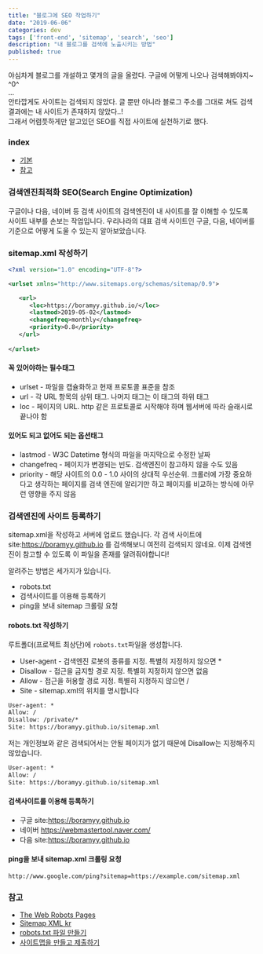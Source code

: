 ```yaml
---
title: "블로그에 SEO 작업하기"
date: "2019-06-06"
categories: dev
tags: ['front-end', 'sitemap', 'search', 'seo']
description: "내 블로그를 검색에 노출시키는 방법"
published: true
---
```


야심차게 블로그를 개설하고 몇개의 글을 올렸다. 구글에 어떻게 나오나 검색해봐야지~ ^0^ <br/>
...
<br/>
안타깝게도 사이트는 검색되지 않았다. 글 뿐만 아니라 블로그 주소를 그대로 쳐도 검색결과에는 내 사이트가 존재하지 않았다..!
<br/>
그래서 어렴풋하게만 알고있던 SEO를 직접 사이트에 실천하기로 했다.

### index

- [기본](#기본)
- [참고](#참고)


### 검색엔진최적화 SEO(Search Engine Optimization)

구글이나 다음, 네이버 등 검색 사이트의 검색엔진이 내 사이트를 잘 이해할 수 있도록 사이트 내부를 손보는 작업입니다.
우리나라의 대표 검색 사이트인 구글, 다음, 네이버를 기준으로 어떻게 도울 수 있는지 알아보았습니다.



### sitemap.xml 작성하기

``` xml
<?xml version="1.0" encoding="UTF-8"?>

<urlset xmlns="http://www.sitemaps.org/schemas/sitemap/0.9">

   <url>
      <loc>https://boramyy.github.io/</loc>
      <lastmod>2019-05-02</lastmod>
      <changefreq>monthly</changefreq>
      <priority>0.8</priority>
   </url>
   
</urlset> 
```

#### 꼭 있어야하는 필수태그
- urlset - 파일을 캡슐화하고 현재 프로토콜 표준을 참조
- url - 각 URL 항목의 상위 태그. 나머지 태그는 이 태그의 하위 태그
- loc - 페이지의 URL. http 같은 프로토콜로 시작해야 하며 웹서버에 따라 슬래시로 끝나야 함

#### 있어도 되고 없어도 되는 옵션태그
- lastmod - W3C Datetime 형식의 파일을 마지막으로 수정한 날짜
- changefreq - 페이지가 변경되는 빈도. 검색엔진이 참고하지 않을 수도 있음
- priority - 해당 사이트의 0.0 - 1.0 사이의 상대적 우선순위. 크롤러에 가장 중요하다고 생각하는 페이지를 검색 엔진에 알리기만 하고 페이지를 비교하는 방식에 아무런 영향을 주지 않음



### 검색엔진에 사이트 등록하기

sitemap.xml을 작성하고 서버에 업로드 했습니다. 
각 검색 사이트에 site:https://boramyy.github.io 를 검색해보니 여전히 검색되지 않네요.
이제 검색엔진이 참고할 수 있도록 이 파일을 존재를 알려줘야합니다!

알려주는 방법은 세가지가 있습니다.
- robots.txt
- 검색사이트를 이용해 등록하기
- ping을 보내 sitemap 크롤링 요청

#### robots.txt 작성하기

루트폴더(프로젝트 최상단)에 `robots.txt`파일을 생성합니다.
- User-agent - 검색엔진 로봇의 종류를 지정. 특별히 지정하지 않으면 *
- Disallow - 접근을 금지할 경로 지정. 특별히 지정하지 않으면 없음
- Allow - 접근을 허용할 경로 지정. 특별히 지정하지 않으면 /
- Site - sitemap.xml의 위치를 명시합니다

``` txt
User-agent: *
Allow: /
Disallow: /private/*
Site: https://boramyy.github.io/sitemap.xml
```

저는 개인정보와 같은 검색되어서는 안될 페이지가 없기 때문에 Disallow는 지정해주지 않았습니다.
``` txt
User-agent: *
Allow: /
Site: https://boramyy.github.io/sitemap.xml
```




#### 검색사이트를 이용해 등록하기



- 구글 site:https://boramyy.github.io
- 네이버 https://webmastertool.naver.com/
- 다음 site:https://boramyy.github.io


#### ping을 보내 sitemap.xml 크롤링 요청
``` shell
http://www.google.com/ping?sitemap=https://example.com/sitemap.xml
```



### 참고

- [The Web Robots Pages][robotstxt] <br/>
- [Sitemap XML kr][sitemaps] <br/>
- [robots.txt 파일 만들기][google-robots] <br/>
- [사이트맵을 만들고 제출하기][google-sitemap] <br/>

[robotstxt]: http://www.robotstxt.org/
[sitemaps]: https://www.sitemaps.org/ko/protocol.html
[naver-seo]: https://webmastertool.naver.com/guide/basic_optimize.naver#chapter1.1
[google-seo]: https://support.google.com/webmasters/answer/7451184?hl=ko
[google-robots]: https://support.google.com/webmasters/answer/6062596?hl=ko
[google-sitemap]: https://support.google.com/webmasters/answer/183668